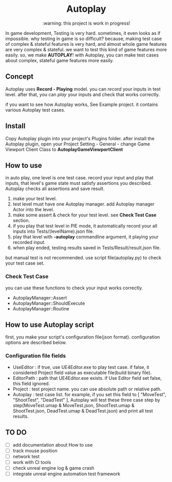 <h1 align="center"> Autoplay </h1>
<p align="center">:warning: this project is work in progress!</p>

In game development, Testing is very hard. sometimes, it even looks as if impossible. why testing in game is so difficult? because, making test case of complex & stateful features is very hard, and almost whole game features are very complex & stateful. we want to test this kind of game features more easily. so, we make **AUTOPLAY**! with Autoplay, you can make test cases about complex, stateful game features more easily.

## Concept

Autoplay uses **Record - Playing** model. you can *record* your inputs in test level. after that, you can *play* your inputs and check that works correctly.

if you want to see how Autoplay works, See Example project. it contains various Autoplay test cases.

## Install

Copy Autoplay plugin into your project's Plugins folder. after install the Autoplay plugin, open your Project Setting - General - change Game Viewport Client Class to **AutoplayGameViewportClient**

## How to use

in auto play, one level is one test case. record your input and play that inputs, that level's game state must satisfy assertions you described. Autoplay checks all assertions and save result.

1. make your test level.
2. test level must have one Autoplay manager. add Autoplay manager Actor into the level.
3. make some assert & check for your test level. see **Check Test Case** section.
3. if you play that test level in PIE mode, it automatically record your all inputs into Tests/(levelName).json file.
4. play that level with **-autoplay** commandline argument, it playing your recorded input.
5. when play ended, testing results saved in Tests/Result/result.json file.

but manual test is not recommended. use script file(autoplay.py) to check your test case set.

### Check Test Case

you can use these functions to check your input works correctly.

- AutoplayManager::Assert
- AutoplayManager::ShouldExecute
- AutoplayManager::Routine

## How to use Autoplay script

first, you make your script's configuration file(json format). configuration options are described below.

### Configuration file fields

- UseEditor : if true, use UE4Editor.exe to play test case. if false, it considered Project field value as executable file(build binary file).
- EditorPath : path that UE4Editor.exe exists. if Use Editor field set false, this field ignored.
- Project : test project name. you can use absolute path or relative path.
- Autoplay : test case list. for example, if you set this field to [ "MoveTest", "ShootTest", "DeadTest" ], Autoplay will test these three case step by step(MoveTest.umap & MoveTest.json, ShootTest.umap & ShootTest.json, DeadTest.umap & DeadTest.json) and print all test results.

## TO DO
- [ ] add documentation about How to use
- [ ] track mouse position
- [ ] network test
- [ ] work with CI tools
- [ ] check unreal engine log & game crash
- [ ] integrate unreal engine automation test framework